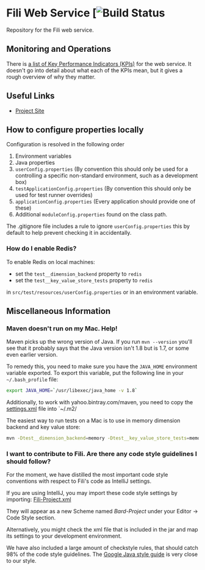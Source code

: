 Fili Web Service [![Build Status](http://https://travis-ci.org/yahoo/fili.svg?branch=master)
==================

Repository for the Fili web service.

## Monitoring and Operations

There is [a list of Key Performance Indicators (KPIs)](kpis.md) for the web service. It doesn't go into detail about what each of the KPIs mean, but it gives a rough overview of why they matter.  


## Useful Links

- [Project Site](https://github.com/yahoo/fili)

## How to configure properties locally

Configuration is resolved in the following order

1. Environment variables
1. Java properties
1. `userConfig.properties` (By convention this should only be used for a controlling a specific non-standard environment, such as a development box)
1. `testApplicationConfig.properties` (By convention this should only be used for test runner overrides)
1. `applicationConfig.properties` (Every application should provide one of these)
1. Additional `moduleConfig.properties` found on the class path.

 The .gitignore file includes a rule to ignore `userConfig.properties` this by default to help prevent checking it in accidentally.

### How do I enable Redis?

To enable Redis on local machines:

- set the `test__dimension_backend` property to `redis`
- set the `test__key_value_store_tests` property to `redis`

in `src/test/resources/userConfig.properties` or in an environment variable.

## Miscellaneous Information

### Maven doesn't run on my Mac. Help!

Maven picks up the wrong version of Java. If you run `mvn --version` you'll see that it probably says that the Java version isn't 1.8 but is 1.7, or some even earlier version.

To remedy this, you need to make sure you have the `JAVA_HOME` environment variable exported. To export this variable, put the following line in your `~/.bash_profile` file:
 
```bash
export JAVA_HOME=`/usr/libexec/java_home -v 1.8`
```

Additionally, to work with yahoo.bintray.com/maven, you need to copy the [settings.xml](settings.xml) file into `~/.m2/

The easiest way to run tests on a Mac is to use in memory dimension backend and key value store: 

```bash
mvn -Dtest__dimension_backend=memory -Dtest__key_value_store_tests=memory clean test
```

### I want to contribute to Fili. Are there any code style guidelines I should follow?

For the moment, we have distilled the most important code style conventions with respect to Fili's code as IntelliJ settings.

If you are using IntelliJ, you may import these code style settings by importing: [Fili-Project.xml](Fili-Project.xml)

They will appear as a new Scheme named *Bard-Project* under your Editor &rarr; Code Style section.

Alternatively, you might check the xml file that is included in the jar and map its settings to your development environment.

We have also included a large amount of checkstyle rules, that should catch 98% of the code style guidelines. The 
[Google Java style guide](https://google.github.io/styleguide/javaguide.html) is very close to our style.
